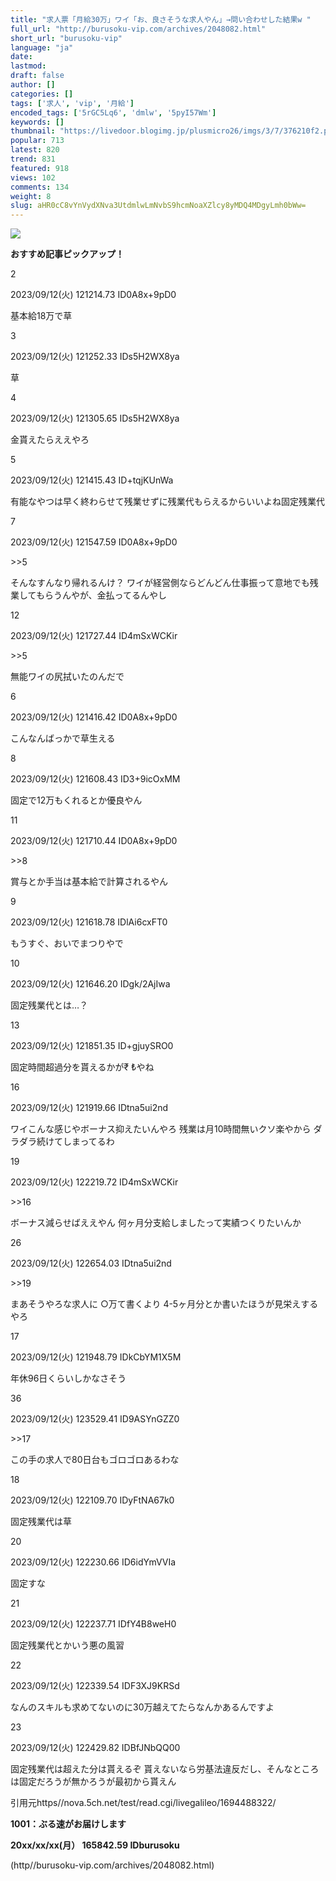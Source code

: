 ```yaml
---
title: "求人票「月給30万」ワイ「お、良さそうな求人やん」→問い合わせした結果w "
full_url: "http://burusoku-vip.com/archives/2048082.html"
short_url: "burusoku-vip"
language: "ja"
date: 
lastmod: 
draft: false
author: []
categories: []
tags: ['求人', 'vip', '月給']
encoded_tags: ['5rGC5Lq6', 'dmlw', '5pyI57Wm']
keywords: []
thumbnail: "https://livedoor.blogimg.jp/plusmicro26/imgs/3/7/376210f2.png"
popular: 713
latest: 820
trend: 831
featured: 918
views: 102
comments: 134
weight: 8
slug: aHR0cC8vYnVydXNva3UtdmlwLmNvbS9hcmNoaXZlcy8yMDQ4MDgyLmh0bWw=
---
```


![](https://livedoor.blogimg.jp/plusmicro26/imgs/3/7/376210f2.png)

<div><p><b>おすすめ記事ピックアップ！</b></p> <p class='g-ad1'> </p> <p class='g-ad2'> </p> <p></p> <p>2 <p> 2023/09/12(火) 121214.73 ID0A8x+9pD0</p></p><p> 基本給18万で草 </p> <p>3 <p> 2023/09/12(火) 121252.33 IDs5H2WX8ya</p></p><p> 草 </p> <p>4 <p> 2023/09/12(火) 121305.65 IDs5H2WX8ya</p></p><p> 金貰えたらええやろ </p> <p>5 <p> 2023/09/12(火) 121415.43 ID+tqjKUnWa</p></p><p> 有能なやつは早く終わらせて残業せずに残業代もらえるからいいよね固定残業代 </p> <p>7 <p> 2023/09/12(火) 121547.59 ID0A8x+9pD0</p></p><p> <p class='anchor'>>>5</p> そんなすんなり帰れるんけ？ ワイが経営側ならどんどん仕事振って意地でも残業してもらうんやが、金払ってるんやし </p> <p>12 <p> 2023/09/12(火) 121727.44 ID4mSxWCKir</p></p><p> <p class='anchor'>>>5</p> 無能ワイの尻拭いたのんだで </p> <p>6 <p> 2023/09/12(火) 121416.42 ID0A8x+9pD0</p></p><p> こんなんばっかで草生える </p> <p>8 <p> 2023/09/12(火) 121608.43 ID3+9icOxMM</p></p><p> 固定で12万もくれるとか優良やん </p> <p>11 <p> 2023/09/12(火) 121710.44 ID0A8x+9pD0</p></p><p> <p class='anchor'>>>8</p> 賞与とか手当は基本給で計算されるやん </p> <p>9 <p> 2023/09/12(火) 121618.78 IDlAi6cxFT0</p></p><p> もうすぐ、おいでまつりやで </p> <p>10 <p> 2023/09/12(火) 121646.20 IDgk/2AjIwa</p></p><p> 固定残業代とは…？ </p> <p>13 <p> 2023/09/12(火) 121851.35 ID+gjuySRO0</p></p><p> 固定時間超過分を貰えるかが₹ ₺やね </p> <p>16 <p> 2023/09/12(火) 121919.66 IDtna5ui2nd</p></p><p> ワイこんな感じやボーナス抑えたいんやろ 残業は月10時間無いクソ楽やから ダラダラ続けてしまってるわ </p> <p>19 <p> 2023/09/12(火) 122219.72 ID4mSxWCKir</p></p><p> <p class='anchor'>>>16</p> ボーナス減らせばええやん 何ヶ月分支給しましたって実績つくりたいんか </p> <p>26 <p> 2023/09/12(火) 122654.03 IDtna5ui2nd</p></p><p> <p class='anchor'>>>19</p> まあそうやろな求人に ○万て書くより 4-5ヶ月分とか書いたほうが見栄えするやろ </p> <p>17 <p> 2023/09/12(火) 121948.79 IDkCbYM1X5M</p></p><p> 年休96日くらいしかなさそう </p> <p>36 <p> 2023/09/12(火) 123529.41 ID9ASYnGZZ0</p></p><p> <p class='anchor'>>>17</p> この手の求人で80日台もゴロゴロあるわな </p> <p>18 <p> 2023/09/12(火) 122109.70 IDyFtNA67k0</p></p><p> 固定残業代は草 </p> <p>20 <p> 2023/09/12(火) 122230.66 ID6idYmVVIa</p></p><p> 固定すな </p> <p>21 <p> 2023/09/12(火) 122237.71 IDfY4B8weH0</p></p><p> 固定残業代とかいう悪の風習 </p> <p>22 <p> 2023/09/12(火) 122339.54 IDF3XJ9KRSd</p></p><p> なんのスキルも求めてないのに30万越えてたらなんかあるんですよ </p> <p>23 <p> 2023/09/12(火) 122429.82 IDBfJNbQQ00</p></p><p> 固定残業代は超えた分は貰えるぞ 貰えないなら労基法違反だし、そんなところは固定だろうが無かろうが最初から貰えん </p> <p>引用元https//nova.5ch.net/test/read.cgi/livegalileo/1694488322/</p> <p id='csw_block'></p> <p id='divSP1'> </p> <p><b>1001：ぶる速がお届けします <p> 20xx/xx/xx(月） 165842.59 IDburusoku</p></b></p> <p class='g-ad1'> </p> <p class='g-ad2'> </p> <p id='divSP'> </p> </div>

(http//burusoku-vip.com/archives/2048082.html)
